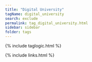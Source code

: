```yaml
---
title: "Digital University"
tagName: digital_university
search: exclude
permalink: tag_digital_university.html
sidebar: sidebar
folder: tags
---
```

{% include taglogic.html %}

{% include links.html %}
